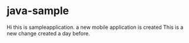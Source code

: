 # java-sample
Hi this is sampleapplication.
a new mobile application is created
This is a new change created a day before.
